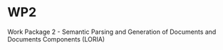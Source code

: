 WP2
===

Work Package 2 - Semantic Parsing and Generation of Documents and Documents Components (LORIA)
